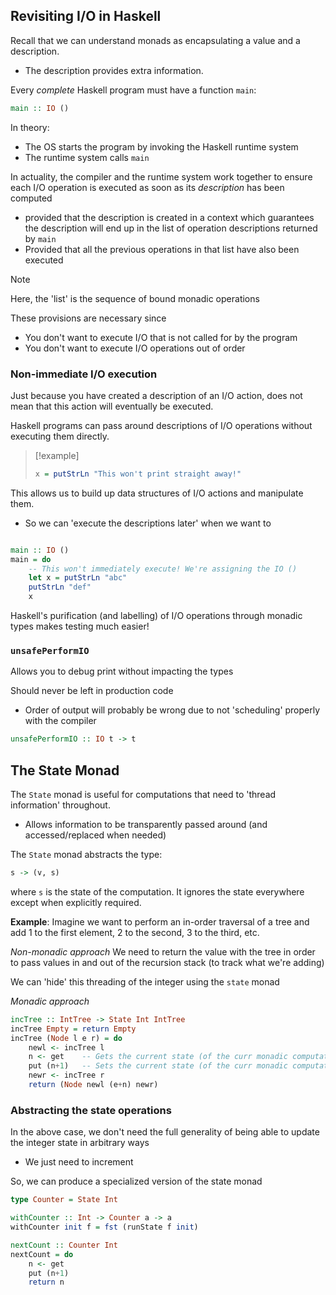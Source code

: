 
## Revisiting I/O in Haskell

Recall that we can understand monads as encapsulating a value and a description.
- The description provides extra information.


Every *complete* Haskell program must have a function `main`:
```haskell
main :: IO ()
```

In theory:
- The OS starts the program by invoking the Haskell runtime system
- The runtime system calls `main`


In actuality, the compiler and the runtime system work together to ensure each I/O operation is executed as soon as its *description* has been computed
- provided that the description is created in a context which guarantees the description will end up in the list of operation descriptions returned by `main`
- Provided that all the previous operations in that list have also been executed

>[!note]
>Here, the 'list' is the sequence of bound monadic operations


These provisions are necessary since
- You don't want to execute I/O that is not called for by the program
- You don't want to execute I/O operations out of order


### Non-immediate I/O execution

Just because you have created a description of an I/O action, does not mean that this action will eventually be executed.

Haskell programs can pass around descriptions of I/O operations without executing them directly.

>[!example]
>```haskell
>x = putStrLn "This won't print straight away!"
>```


This allows us to build up data structures of I/O actions and manipulate them.
- So we can 'execute the descriptions later' when we want to

```haskell

main :: IO ()
main = do
	-- This won't immediately execute! We're assigning the IO ()
	let x = putStrLn "abc"
	putStrLn "def"
	x
```


Haskell's purification (and labelling) of I/O operations through monadic types makes testing much easier!



### `unsafePerformIO`

Allows you to debug print without impacting the types

Should never be left in production code
- Order of output will probably be wrong due to not 'scheduling' properly with the compiler

```haskell
unsafePerformIO :: IO t -> t
```



## The State Monad

The `State` monad is useful for computations that need to 'thread information' throughout.
- Allows information to be transparently passed around (and accessed/replaced when needed)

The `State` monad abstracts the type:
```haskell
s -> (v, s)
```
where `s` is the state of the computation. It ignores the state everywhere except when explicitly required.


**Example**:
Imagine we want to perform an in-order traversal of a tree and add 1 to the first element, 2 to the second, 3 to the third, etc.


*Non-monadic approach*
We need to return the value with the tree in order to pass values in and out of the recursion stack (to track what we're adding)


We can 'hide' this threading of the integer using the `state` monad

*Monadic approach*

```haskell
incTree :: IntTree -> State Int IntTree
incTree Empty = return Empty
incTree (Node l e r) = do
	newl <- incTree l
	n <- get    -- Gets the current state (of the curr monadic computation)
	put (n+1)   -- Sets the current state (of the curr monadic computation)
	newr <- incTree r
	return (Node newl (e+n) newr)
```


### Abstracting the state operations
In the above case, we don't need the full generality of being able to update the integer state in arbitrary ways
- We just need to increment

So, we can produce a specialized version of the state monad

```haskell
type Counter = State Int

withCounter :: Int -> Counter a -> a
withCounter init f = fst (runState f init)

nextCount :: Counter Int
nextCount = do
	n <- get
	put (n+1)
	return n
```



